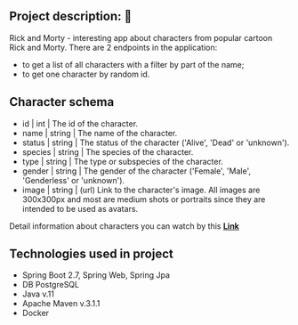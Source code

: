Project description: 🎥
-----------------------
Rick and Morty - interesting app about characters from popular cartoon Rick and Morty.
There are 2 endpoints in the application:
- to get a list of all characters with a filter by part of the name;
- to get one character by random id.

**Character schema**
--------------------
 - id	|    int    |    The id of the character.
 - name | string |	The name of the character.
 - status |	string |	The status of the character ('Alive', 'Dead' or 'unknown').
 - species |	string |	The species of the character.
 - type |	string |	The type or subspecies of the character.
 - gender |	string |	The gender of the character ('Female', 'Male', 'Genderless' or 'unknown').
 - image |	string | (url)	Link to the character's image. All images are 300x300px and most are medium shots or portraits since they are intended to be used as avatars.
  
Detail information about characters you can watch by this [**Link**](https://rickandmortyapi.com/api/character)

Technologies used in project
----------------------------
- Spring Boot 2.7, Spring Web, Spring Jpa
- DB PostgreSQL
- Java v.11
- Apache Maven v.3.1.1
- Docker
